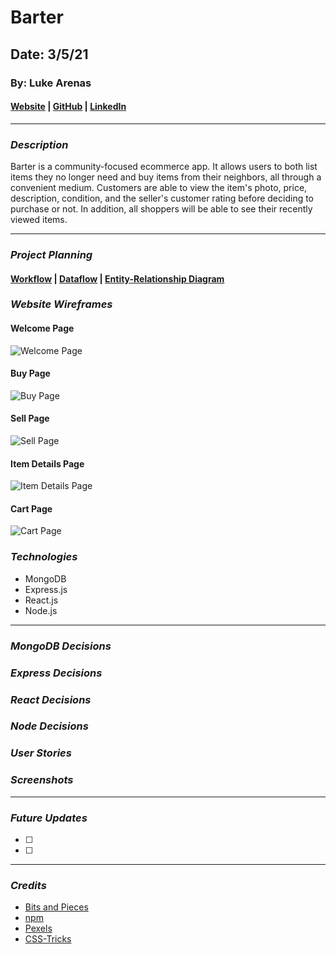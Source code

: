 # Barter

## Date: 3/5/21

### By: Luke Arenas

#### [Website](https://lukearenas.github.io/Personal-Website/) | [GitHub](https://github.com/LukeArenas) | [LinkedIn](https://www.linkedin.com/in/lukearenas/)

---

### ***Description***

Barter is a community-focused ecommerce app. It allows users to both list items they no longer need and buy items from their neighbors, all through a convenient medium. Customers are able to view the item's photo, price, description, condition, and the seller's customer rating before deciding to purchase or not. In addition, all shoppers will be able to see their recently viewed items.

***

### ***Project Planning***

 #### [Workflow](https://trello.com/b/3sCCi1g8/freetrade-working-title) | [Dataflow](https://lucid.app/lucidchart/5d649ab4-9a4d-464f-a853-ad56af8501d7/edit?beaconFlowId=24E8AFF870EC9DEF&page=0_0#) | [Entity-Relationship Diagram](https://app.diagrams.net/#G1XTHZyrNTRPlAOTUXTbyjESE6pbxWWU9L)

 ### ***Website Wireframes***

#### Welcome Page
 ![Welcome Page](wireframes/Welcome-Page.PNG)

#### Buy Page
![Buy Page](wireframes/Buy-Page.PNG)

#### Sell Page
![Sell Page](wireframes/Sell-Page.PNG)

#### Item Details Page
![Item Details Page](wireframes/Item-Details-Page.PNG)

#### Cart Page
![Cart Page](wireframes/Cart-Page.PNG)

### ***Technologies***

* MongoDB
* Express.js
* React.js
* Node.js

***

### ***MongoDB Decisions***

### ***Express Decisions***

### ***React Decisions***

### ***Node Decisions***


### ***User Stories***



### ***Screenshots***



***

### ***Future Updates***

- [ ] 
- [ ] 

***

### ***Credits***

* [Bits and Pieces](https://blog.bitsrc.io/must-know-concepts-of-react-router-fb9c8cc3c12)
* [npm](https://www.npmjs.com/package/react-currency-input-field)
* [Pexels](https://www.pexels.com/)
* [CSS-Tricks](https://css-tricks.com/)
